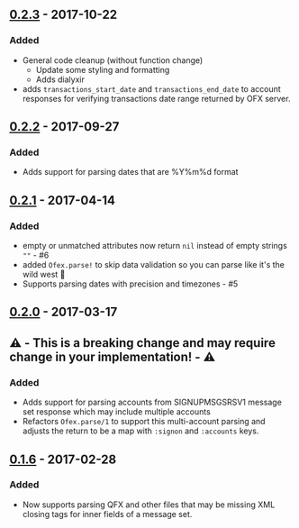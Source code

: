 ## [0.2.3](https://github.com/jjcarstens/ofex/compare/v0.2.2...v0.2.3) - 2017-10-22
### Added
* General code cleanup (without function change)
  * Update some styling and formatting
  * Adds dialyxir
* adds `transactions_start_date` and `transactions_end_date` to account responses for verifying transactions date range returned by OFX server.

## [0.2.2](https://github.com/jjcarstens/ofex/compare/v0.2.1...v0.2.2) - 2017-09-27
### Added
* Adds support for parsing dates that are %Y%m%d format

## [0.2.1](https://github.com/jjcarstens/ofex/compare/v0.2.0...v0.2.1) - 2017-04-14
### Added
* empty or unmatched attributes now return `nil` instead of empty strings `""` - #6
* added `Ofex.parse!` to skip data validation so you can parse like it's the wild west :cowboy_hat_face:
* Supports parsing dates with precision and timezones - #5

## [0.2.0](https://github.com/jjcarstens/ofex/compare/v0.1.6...v0.2.0) - 2017-03-17
## ⚠️  - This is a breaking change and may require change in your implementation! - ⚠️
### Added
* Adds support for parsing accounts from SIGNUPMSGSRSV1 message set response which may include multiple accounts
* Refactors `Ofex.parse/1` to support this multi-account parsing and adjusts the return to be a map with `:signon` and `:accounts` keys.

## [0.1.6](https://github.com/jjcarstens/ofex/compare/v0.1.6...v0.2.0) - 2017-02-28
### Added
* Now supports parsing QFX and other files that may be missing XML closing tags for inner fields of a message set.
